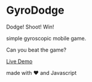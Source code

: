# GyroDodge

Dodge! Shoot! Win!

simple gyroscopic mobile game.

Can you beat the game?

[Live Demo](https://virkano.github.io/CanvasFun/HexaDraw)


made with :heart: and Javascript